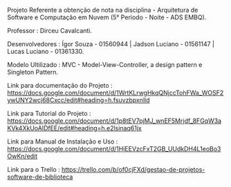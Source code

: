 Projeto Referente a obtenção de nota na disciplina - Arquitetura de Software e Computação em Nuvem (5° Periodo - Noite - ADS EMBQ). 

Professor : Dirceu Cavalcanti. 

Desenvolvedores : Ígor Souza - 01560944 | Jadson Luciano - 01561147 | Lucas Luciano -  01361330. 

Modelo Ultilizado : MVC - Model-View-Controller, a design pattern e Singleton Pattern.

Link para documentação do Projeto : https://docs.google.com/document/d/1WrtKLrwgHkqQNjccTohFWa_WOSF2ywUNY2wcj68Cxcc/edit#heading=h.fsuvzbpxnlld

Link para Tutorial do Projeto : https://docs.google.com/document/d/1p8tEV7pjMJ_wnEF5Mrjdf_8FGqW3aKVk4XkUoAIDfEE/edit#heading=h.e2lsinaq61jx

Link para Manual de Instalação e Uso : https://docs.google.com/document/d/1HjEEVzcFxT2GB_UUdkDH4L1eoBo3OwKn/edit

Link para o Trello : https://trello.com/b/of0cjFXd/gestao-de-projetos-software-de-biblioteca
